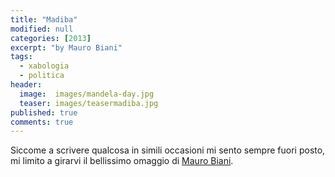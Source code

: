 ```yaml
---
title: "Madiba"
modified: null
categories: [2013]
excerpt: "by Mauro Biani"
tags:
  - xabologia
  - politica
header:  
  image:  images/mandela-day.jpg
  teaser: images/teasermadiba.jpg
published: true
comments: true
---
```


Siccome a scrivere qualcosa in simili occasioni mi sento sempre fuori posto, mi limito a girarvi il bellissimo omaggio di [Mauro Biani](https://maurobiani.it/).
